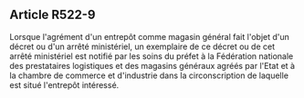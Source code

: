 Article R522-9
----
Lorsque l'agrément d'un entrepôt comme magasin général fait l'objet d'un décret
ou d'un arrêté ministériel, un exemplaire de ce décret ou de cet arrêté
ministériel est notifié par les soins du préfet à la Fédération nationale des
prestataires logistiques et des magasins généraux agréés par l'Etat et à la
chambre de commerce et d'industrie dans la circonscription de laquelle est situé
l'entrepôt intéressé.
